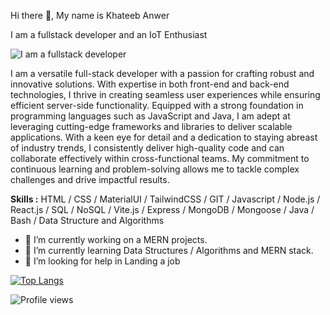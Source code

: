 Hi there 👋, My name is Khateeb Anwer

I am a fullstack developer and an IoT Enthusiast

![I am a fullstack developer](https://media.giphy.com/media/l41lMgnZc7iw0tAXe/giphy.gif)

I am a versatile full-stack developer with a passion for crafting robust and innovative solutions. With expertise in both front-end and back-end technologies, I thrive in creating seamless user experiences while ensuring efficient server-side functionality. Equipped with a strong foundation in programming languages such as JavaScript and Java, I am adept at leveraging cutting-edge frameworks and libraries to deliver scalable applications. With a keen eye for detail and a dedication to staying abreast of industry trends, I consistently deliver high-quality code and can collaborate effectively within cross-functional teams. My commitment to continuous learning and problem-solving allows me to tackle complex challenges and drive impactful results.

**Skills :**  HTML / CSS / MaterialUI / TailwindCSS / GIT / Javascript / Node.js / React.js / SQL / NoSQL / Vite.js / Express / MongoDB / Mongoose / Java / Bash / Data Structure and Algorithms


- 🔭 I’m currently working on a MERN projects.
- 🌱 I’m currently learning Data Structures / Algorithms and MERN stack.
- 🤔 I’m looking for help in Landing a job
 
[![Top Langs](https://github-readme-stats.vercel.app/api/top-langs/?username=Khateebxtreme&layout=compact)](https://github.com/Khateebxtreme/github-readme-stats)

![Profile views](https://komarev.com/ghpvc/?username=Khateebxtreme&color=ff69b4)
 
